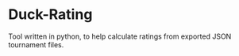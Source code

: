 # Duck-Rating
Tool written in python, to help calculate ratings from exported JSON tournament files.
